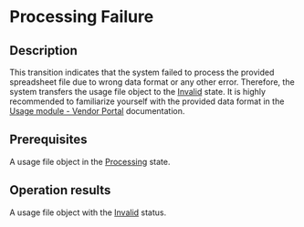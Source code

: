 # Processing Failure
## Description
This transition indicates that the system failed to process the provided spreadsheet file due to wrong data format or any other error. Therefore, the system transfers the usage file object to the [Invalid](s-d-invalid.html) state. It is highly recommended to familiarize yourself with the provided data format in the [Usage module - Vendor Portal](https://connect.cloudblue.com/community/modules/usage_module/vendor-portal/) documentation.
## Prerequisites
A usage file object in the [Processing](s-c-processing.html) state.
## Operation results
A usage file object with the [Invalid](s-d-invalid.html) status.